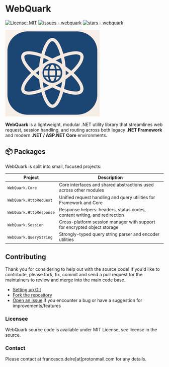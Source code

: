 # WebQuark

[![License: MIT](https://img.shields.io/badge/License-MIT-yellow.svg)](https://opensource.org/licenses/MIT)
[![issues - webquark](https://img.shields.io/github/issues/engineering87/WebQuark)](https://github.com/engineering87/WebQuark/issues)
[![stars - webquark](https://img.shields.io/github/stars/engineering87/WebQuark?style=social)](https://github.com/engineering87/WebQuark)


<img src="https://github.com/engineering87/WebQuark/blob/main/img/WebQuark_logo.jpg" width="300">

**WebQuark** is a lightweight, modular .NET utility library that streamlines web request, session handling, and routing across both legacy **.NET Framework** and modern **.NET / ASP.NET Core** environments.

## 📦 Packages

WebQuark is split into small, focused projects:

| Project                    | Description                                                                 |
|----------------------------|-----------------------------------------------------------------------------|
| `WebQuark.Core`            | Core interfaces and shared abstractions used across other modules           |
| `WebQuark.HttpRequest`     | Unified request handling and query utilities for Framework and Core         |
| `WebQuark.HttpResponse`    | Response helpers: headers, status codes, content writing, and redirection   |
| `WebQuark.Session`         | Cross-platform session manager with support for encrypted object storage    |
| `WebQuark.QueryString`     | Strongly-typed query string parser and encoder utilities   

## Contributing
Thank you for considering to help out with the source code!
If you'd like to contribute, please fork, fix, commit and send a pull request for the maintainers to review and merge into the main code base.

 * [Setting up Git](https://docs.github.com/en/get-started/getting-started-with-git/set-up-git)
 * [Fork the repository](https://docs.github.com/en/pull-requests/collaborating-with-pull-requests/working-with-forks/fork-a-repo)
 * [Open an issue](https://github.com/engineering87/WebQuark/issues) if you encounter a bug or have a suggestion for improvements/features

### Licensee
WebQuark source code is available under MIT License, see license in the source.

### Contact
Please contact at francesco.delre[at]protonmail.com for any details.
